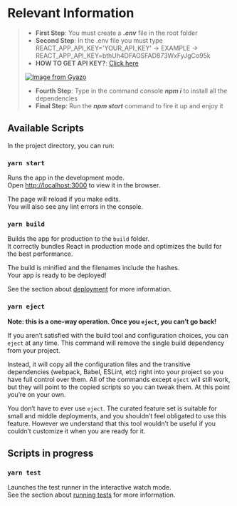# Relevant Information
>
> - **First Step**: You must create a ***.env*** file in the root folder
> - **Second Step**: In the .env file you must type REACT_APP_API_KEY='YOUR_API_KEY' -> EXAMPLE -> REACT_APP_API_KEY=bthUh4DFAGSFAD873WxFyJgCo95k
> - **HOW TO GET API KEY?**: [Click here](https://developers.giphy.com/dashboard/?target=_blank)
>
> [![Image from Gyazo](https://i.gyazo.com/abe00f6dc1dc7a4a8ab1bd87f507c84b.png)](https://gyazo.com/abe00f6dc1dc7a4a8ab1bd87f507c84b)
>
> - **Fourth Step**: Type in the command console ***npm i*** to install all the dependencies
> - **Final Step**: Run the ***npm start*** command to fire it up and enjoy it

## Available Scripts

In the project directory, you can run:

### `yarn start`

Runs the app in the development mode.\
Open [http://localhost:3000](http://localhost:3000) to view it in the browser.

The page will reload if you make edits.\
You will also see any lint errors in the console.

### `yarn build`

Builds the app for production to the `build` folder.\
It correctly bundles React in production mode and optimizes the build for the best performance.

The build is minified and the filenames include the hashes.\
Your app is ready to be deployed!

See the section about [deployment](https://facebook.github.io/create-react-app/docs/deployment) for more information.

### `yarn eject`

**Note: this is a one-way operation. Once you `eject`, you can’t go back!**

If you aren’t satisfied with the build tool and configuration choices, you can `eject` at any time. This command will remove the single build dependency from your project.

Instead, it will copy all the configuration files and the transitive dependencies (webpack, Babel, ESLint, etc) right into your project so you have full control over them. All of the commands except `eject` will still work, but they will point to the copied scripts so you can tweak them. At this point you’re on your own.

You don’t have to ever use `eject`. The curated feature set is suitable for small and middle deployments, and you shouldn’t feel obligated to use this feature. However we understand that this tool wouldn’t be useful if you couldn’t customize it when you are ready for it.

## Scripts in progress

### `yarn test`

Launches the test runner in the interactive watch mode.\
See the section about [running tests](https://facebook.github.io/create-react-app/docs/running-tests) for more information.
